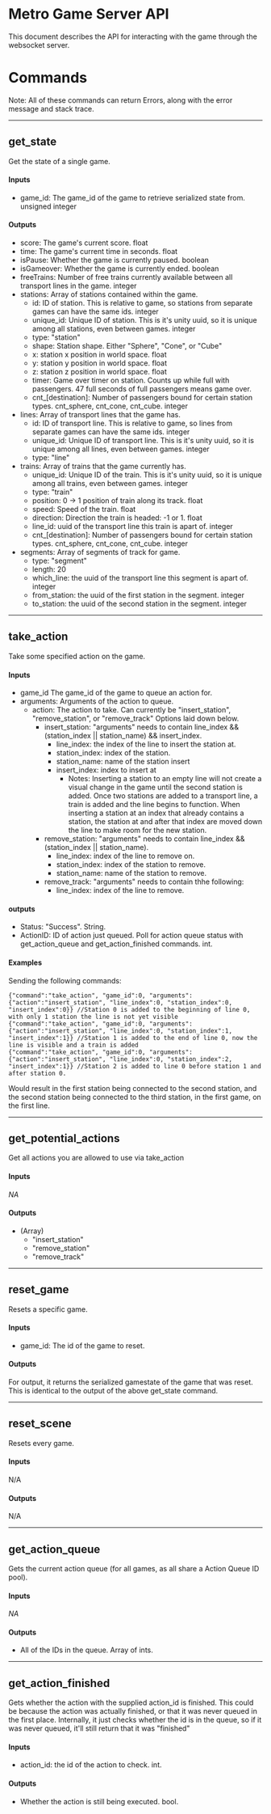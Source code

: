 # Metro Game Server API

This document describes the API for interacting with the game through the websocket server.


# Commands

Note: All of these commands can return Errors, along with the error message and stack trace.


---

## get_state

Get the state of a single game.

#### Inputs

- game_id: The game_id of the game to retrieve serialized state from. unsigned integer

#### Outputs
- score: The game's current score. float
- time: The game's current time in seconds. float
- isPause: Whether the game is currently paused. boolean
- isGameover: Whether the game is currently ended. boolean
- freeTrains: Number of free trains currently available between all transport lines in the game. integer
- stations: Array of stations contained within the game.
  - id: ID of station. This is relative to game, so stations from separate games can have the same ids. integer
  - unique_id: Unique ID of station. This is it's unity uuid, so it is unique among all stations, even between games. integer
  - type: "station"
  - shape: Station shape. Either "Sphere", "Cone", or "Cube"
  - x: station x position in world space. float
  - y: station y position in world space. float
  - z: station z position in world space. float
  - timer: Game over timer on station. Counts up while full with passengers. 47 full seconds of full passengers means game over.
  - cnt_[destination]: Number of passengers bound for certain station types. cnt_sphere, cnt_cone, cnt_cube. integer
- lines: Array of transport lines that the game has.
  - id: ID of transport line. This is relative to game, so lines from separate games can have the same ids. integer
  - unique_id: Unique ID of transport line. This is it's unity uuid, so it is unique among all lines, even between games. integer
  - type: "line"
- trains: Array of trains that the game currently has.
  - unique_id: Unique ID of the train. This is it's unity uuid, so it is unique among all trains, even between games. integer
  - type: "train"
  - position: 0 -> 1 position of train along its track. float
  - speed: Speed of the train. float
  - direction: Direction the train is headed: -1 or 1. float
  - line_id: uuid of the transport line this train is apart of. integer
  - cnt_[destination]: Number of passengers bound for certain station types. cnt_sphere, cnt_cone, cnt_cube. integer
- segments: Array of segments of track for game.
  - type: "segment"
  - length: 20
  - which_line: the uuid of the transport line this segment is apart of. integer
  - from_station: the uuid of the first station in the segment. integer
  - to_station: the uuid of the second station in the segment. integer


---

## take_action

Take some specified action on the game.

#### Inputs

- game_id The game_id of the game to queue an action for.
- arguments: Arguments of the action to queue.
  - action: The action to take. Can currently be "insert_station", "remove_station", or "remove_track" Options laid down below.
    - insert_station: "arguments" needs to contain line_index && (station_index || station_name) && insert_index.
	  - line_index: the index of the line to insert the station at.
	  - station_index: index of the station.
	  - station_name: name of the station insert
	  - insert_index: index to insert at
        - Notes:  Inserting a station to an empty line will not create a visual change in the game until the second station is added.  Once two stations are added to a transport line, a train is added and the line begins to function.  When inserting a station at an index that already contains a station, the station at and after that index are moved down the line to make room for the new station.
	- remove_station: "arguments" needs to contain line_index && (station_index || station_name).
	  - line_index: index of the line to remove on.
	  - station_index: index of the station to remove.
	  - station_name: name of the station to remove.
	- remove_track: "arguments" needs to contain thhe following:
	  - line_index: index of the line to remove.
	

#### outputs

- Status: "Success". String.
- ActionID: ID of action just queued. Poll for action queue status with get_action_queue and get_action_finished commands. int.


#### Examples

Sending the following commands:
```
{"command":"take_action", "game_id":0, "arguments":{"action":"insert_station", "line_index":0, "station_index":0, "insert_index":0}} //Station 0 is added to the beginning of line 0, with only 1 station the line is not yet visible
{"command":"take_action", "game_id":0, "arguments":{"action":"insert_station", "line_index":0, "station_index":1, "insert_index":1}} //Station 1 is added to the end of line 0, now the line is visible and a train is added
{"command":"take_action", "game_id":0, "arguments":{"action":"insert_station", "line_index":0, "station_index":2, "insert_index":1}} //Station 2 is added to line 0 before station 1 and after station 0.
```
Would result in the first station being connected to the second station, and the second station being connected to the third station, in the first game, on the first line.

---

## get_potential_actions

Get all actions you are allowed to use via take_action

#### Inputs

*NA*

#### Outputs

- (Array)
  - "insert_station"
  - "remove_station"
  - "remove_track"


---

## reset_game

Resets a specific game.

#### Inputs

- game_id: The id of the game to reset.

#### Outputs

For output, it returns the serialized gamestate of the game that was reset. This is identical to the output of the above get_state command.

---

## reset_scene

Resets every game.

#### Inputs

N/A

#### Outputs

N/A

---

## get_action_queue

Gets the current action queue (for all games, as all share a Action Queue ID pool).

#### Inputs

*NA*

#### Outputs

- All of the IDs in the queue. Array of ints.

---

## get_action_finished

Gets whether the action with the supplied action_id is finished. This could be because the action was actually finished, or that it was never queued in the first place. Internally, it just checks whether the id is in the queue, so if it was never queued, it'll still return that it was "finished"

#### Inputs

- action_id: the id of the action to check. int.

#### Outputs

- Whether the action is still being executed. bool.
